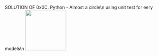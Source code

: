 SOLUTION OF 
0x0C. Python - Almost a circle\n
using unit test for eery models\n
<img src="giphy.mp4" width="128"/>
